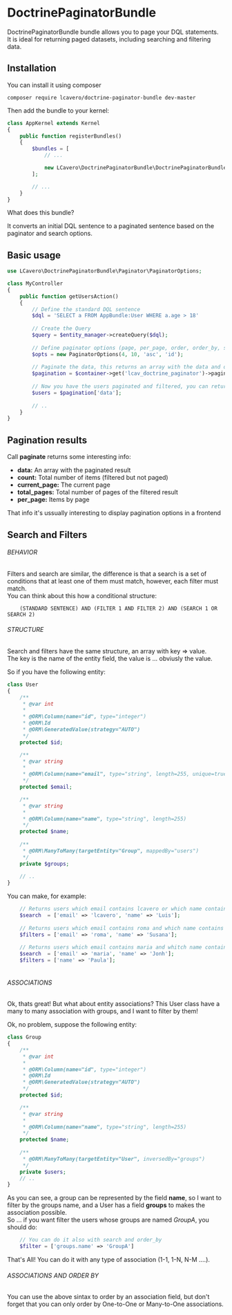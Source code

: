 DoctrinePaginatorBundle
=======================

DoctrinePaginatorBundle bundle allows you to page your DQL statements.   
It is ideal for returning paged datasets, including searching and filtering data. 

Installation
------------
You can install it using composer

```
composer require lcavero/doctrine-paginator-bundle dev-master
```


Then add the bundle to your kernel:
```php
class AppKernel extends Kernel
{
    public function registerBundles()
    {
        $bundles = [
            // ...

            new LCavero\DoctrinePaginatorBundle\DoctrinePaginatorBundle(),
        ];

        // ...
    }
}
```

What does this bundle?

It converts an initial DQL sentence to a paginated sentence based on the paginator and search options.

Basic usage
-----------
```php
use LCavero\DoctrinePaginatorBundle\Paginator\PaginatorOptions;

class MyController
{
    public function getUsersAction()
    {
        // Define the standard DQL sentence
        $dql = 'SELECT a FROM AppBundle:User WHERE a.age > 18'
        
        // Create the Query
        $query = $entity_manager->createQuery($dql);
        
        // Define paginator options (page, per_page, order, order_by, search, filters)
        $opts = new PaginatorOptions(4, 10, 'asc', 'id');
        
        // Paginate the data, this returns an array with the data and other interesting info
        $pagination = $container->get('lcav_doctrine_paginator')->paginate($query, $opts);
        
        // Now you have the users paginated and filtered, you can return them or do something amazing
        $users = $pagination['data'];
        
        // ..
    }
}
```

Pagination results
------------------

Call **paginate** returns some interesting info:
- **data:** An array with the paginated result
- **count:** Total number of items (filtered but not paged)
- **current_page:** The current page
- **total_pages:** Total number of pages of the filtered result
- **per_page:** Items by page
    
That info it's ussually interesting to display pagination options in a frontend

Search and Filters
------------------

###### BEHAVIOR

Filters and search are similar, the difference is that a search is a set of conditions that at least one of them must match, however, each filter must match.  
You can think about this how a conditional structure:

```
    (STANDARD SENTENCE) AND (FILTER 1 AND FILTER 2) AND (SEARCH 1 OR SEARCH 2)
```

###### STRUCTURE

Search and filters have the same structure, an array with key => value.  
The key is the name of the entity field, the value is ... obviusly the value.

So if you have the following entity:

```php
class User
{
    /**
     * @var int
     *
     * @ORM\Column(name="id", type="integer")
     * @ORM\Id
     * @ORM\GeneratedValue(strategy="AUTO")
     */
    protected $id;

    /**
     * @var string
     *
     * @ORM\Column(name="email", type="string", length=255, unique=true)
     */
    protected $email;

    /**
     * @var string
     *
     * @ORM\Column(name="name", type="string", length=255)
     */
    protected $name;
    
    /**
     * @ORM\ManyToMany(targetEntity="Group", mappedBy="users")
     */
    private $groups;
    
    // ..
}
```
You can make, for example:

```php
    // Returns users which email contains lcavero or which name contains luis (or Luis, all search and filters are case insensitive)
    $search  = ['email' => 'lcavero', 'name' => 'Luis'];
    
    // Returns users which email contains roma and which name contains susana
    $filters = ['email' => 'roma', 'name' => 'Susana'];
    
    // Returns users which email contains maria and whitch name contains paula and can optionally contains jonh
    $search  = ['email' => 'maria', 'name' => 'Jonh'];
    $filters = ['name' => 'Paula'];
    
```

###### ASSOCIATIONS
Ok, thats great! But what about entity associations?
This User class have a many to many association with groups, and I want to filter by them!  
  
Ok, no problem, suppose the following entity:

```php
class Group
{
    /**
     * @var int
     *
     * @ORM\Column(name="id", type="integer")
     * @ORM\Id
     * @ORM\GeneratedValue(strategy="AUTO")
     */
    protected $id;

    /**
     * @var string
     *
     * @ORM\Column(name="name", type="string", length=255)
     */
    protected $name;
    
    /**
     * @ORM\ManyToMany(targetEntity="User", inversedBy="groups")
     */
    private $users;
    // ..
}
```

As you can see, a group can be represented by the field **name**, so I want to filter by the groups name, and a User has a field **groups** to makes the association possible.  
So ... if you want filter the users whose groups are named *GroupA*, you should do:

```php
    // You can do it also with search and order_by
    $filter = ['groups.name' => 'GroupA']
```

That's All! You can do it with any type of association (1-1, 1-N, N-M ....).


###### ASSOCIATIONS AND ORDER BY
You can use the above sintax to order by an association field, but don't forget that you can only order by One-to-One or Many-to-One associations.